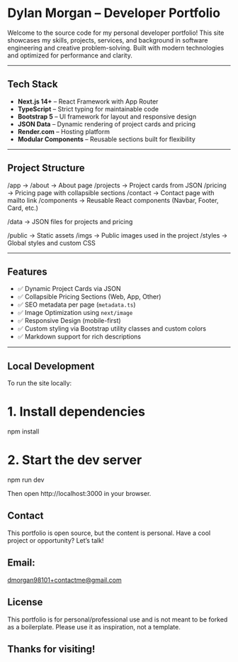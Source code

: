# Dylan Morgan – Developer Portfolio

Welcome to the source code for my personal developer portfolio! This site showcases my skills, projects, services, and background in software engineering and creative problem-solving. Built with modern technologies and optimized for performance and clarity.

---

## Tech Stack

- **Next.js 14+** – React Framework with App Router
- **TypeScript** – Strict typing for maintainable code
- **Bootstrap 5** – UI framework for layout and responsive design
- **JSON Data** – Dynamic rendering of project cards and pricing
- **Render.com** – Hosting platform
- **Modular Components** – Reusable sections built for flexibility

---

## Project Structure

/app -> 
/about → About page /projects → Project cards from JSON 
/pricing → Pricing page with collapsible sections 
/contact → Contact page with mailto link 
/components → Reusable React components (Navbar, Footer, Card, etc.) 

/data → JSON files for projects and pricing

/public → Static assets
/imgs → Public images used in the project 
/styles → Global styles and custom CSS

---

## Features

- ✅ Dynamic Project Cards via JSON
- ✅ Collapsible Pricing Sections (Web, App, Other)
- ✅ SEO metadata per page (`metadata.ts`)
- ✅ Image Optimization using `next/image`
- ✅ Responsive Design (mobile-first)
- ✅ Custom styling via Bootstrap utility classes and custom colors
- ✅ Markdown support for rich descriptions

---

## Local Development

To run the site locally:

# 1. Install dependencies
npm install

# 2. Start the dev server
npm run dev

Then open http://localhost:3000 in your browser.

## Contact

This portfolio is open source, but the content is personal.
Have a cool project or opportunity? Let’s talk!

## Email: 
dmorgan98101+contactme@gmail.com

## License
This portfolio is for personal/professional use and is not meant to be forked as a boilerplate. Please use it as inspiration, not a template.

## Thanks for visiting!

